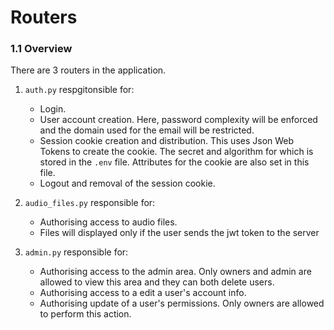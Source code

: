 # Routers

### 1.1 Overview
There are 3 routers in the application.

1. `auth.py` respgitonsible for:
    - Login.
    - User account creation. Here, password complexity will be enforced and the domain used for the email will be restricted.
    - Session cookie creation and distribution. This uses Json Web Tokens to create the cookie. The secret and algorithm for which is stored in the `.env` file. Attributes for the cookie are also set in this file.
    - Logout and removal of the session cookie.

2. `audio_files.py` responsible for:
    - Authorising access to audio files.
    - Files will displayed only if the user sends the jwt token to the server
3. `admin.py` responsible for:
    - Authorising access to the admin area. Only owners and admin are allowed to view this area and they can both delete users.
    - Authorising access to a edit a user's account info.
    - Authorising update of a user's permissions. Only owners are allowed to perform this action.

